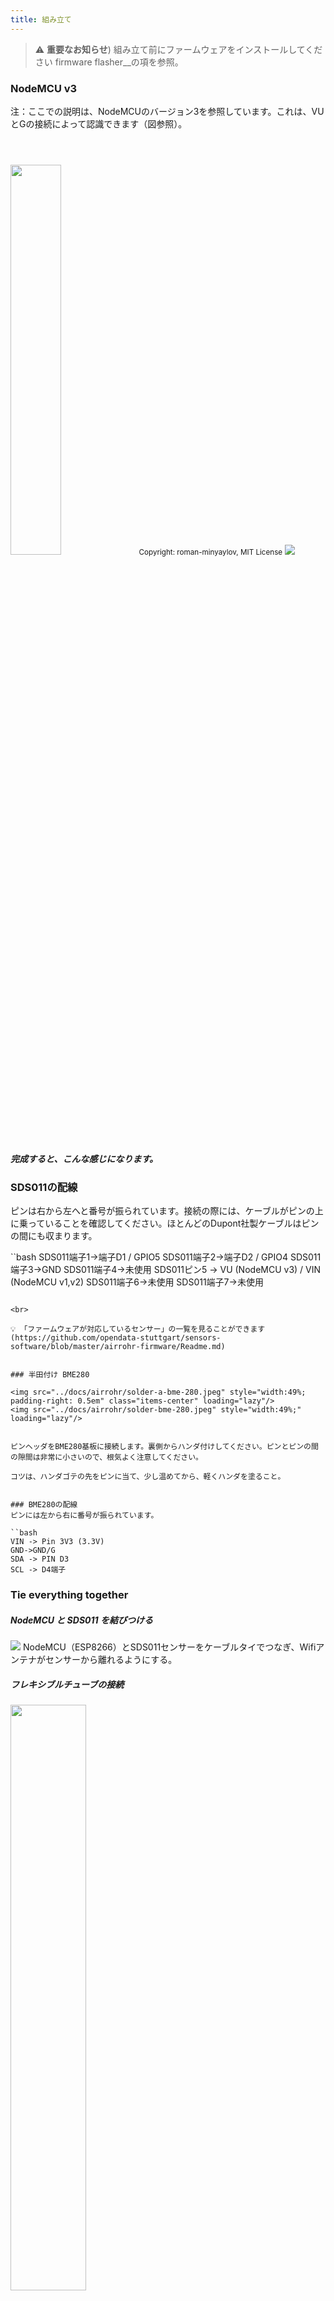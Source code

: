```yaml
---
title: 組み立て
---
```


> ⚠️ **重要なお知らせ**)
組み立て前にファームウェアをインストールしてください
firmware flasher__の項を参照。

### NodeMCU v3
注：ここでの説明は、NodeMCUのバージョン3を参照しています。これは、VUとGの接続によって認識できます（図参照）。

<img src="../docs/airrohr/airrohr-wiring-sds011-bme280.jpg" style="width:40%; margin-top: 3em" loading="lazy"/>
<small>Copyright: roman-minyaylov, MIT License</small>


<img src="../docs/airrohr/nodemcu-v3-bme280.jpeg" style="margin-top: 1em" loading="lazy"/>

##### 完成すると、こんな感じになります。


### SDS011の配線
ピンは右から左へと番号が振られています。接続の際には、ケーブルがピンの上に乗っていることを確認してください。ほとんどのDupont社製ケーブルはピンの間にも収まります。

``bash
SDS011端子1→端子D1 / GPIO5
SDS011端子2→端子D2 / GPIO4
SDS011端子3→GND
SDS011端子4→未使用
SDS011ピン5 -> VU (NodeMCU v3) / VIN (NodeMCU v1,v2)
SDS011端子6→未使用
SDS011端子7→未使用
```

<br>

💡 「ファームウェアが対応しているセンサー」の一覧を見ることができます(https://github.com/opendata-stuttgart/sensors-software/blob/master/airrohr-firmware/Readme.md)


### 半田付け BME280

<img src="../docs/airrohr/solder-a-bme-280.jpeg" style="width:49%; padding-right: 0.5em" class="items-center" loading="lazy"/>
<img src="../docs/airrohr/solder-bme-280.jpeg" style="width:49%;" loading="lazy"/>


ピンヘッダをBME280基板に接続します。裏側からハンダ付けしてください。ピンとピンの間の隙間は非常に小さいので、根気よく注意してください。

コツは、ハンダゴテの先をピンに当て、少し温めてから、軽くハンダを塗ること。


### BME280の配線
ピンには左から右に番号が振られています。

``bash
VIN -> Pin 3V3 (3.3V)
GND->GND/G
SDA -> PIN D3
SCL -> D4端子
```

### Tie everything together

 ##### NodeMCU と SDS011 を結びつける
<img src="../docs/airrohr/tie-air-quality-sensor-together.jpeg" loading="lazy"/>
NodeMCU（ESP8266）とSDS011センサーをケーブルタイでつなぎ、Wifiアンテナがセンサーから離れるようにする。

 ##### フレキシブルチューブの接続
 <img src="../docs/airrohr/sds011-with-tube.jpeg" style="width:49%; padding-right: 0.5em" loading="lazy"/>
 <img src="../docs/airrohr/bme280-tied-to-tube.jpeg" style="width:49%;" loading="lazy"/>


* SDS011センサーにフレキシブルチューブを接続する。
* BME280温度センサーを別のケーブルタイでチューブに取り付ける
* USBケーブルをチューブに通します。SDS011を、NodeMCUが上向き、ファンが下向きになるように取り付ける

##### センサーをパイプに押し込む
* チューブの中にパーツを押し込み、中に詰まった状態にする
* USBケーブル、フレキシブルチューブ、BME280がチューブの先端から出ていること。
* もう一方のパイプを1本目のパイプに押し付ける。

<img src="../docs/airrohr/sds011-jammed-into-tube.jpeg" loading="lazy"/>

##### フィニッシング
* 温度センサーをフレキシブルチューブの端に位置させる。
* パイプの先端のフレキシブルチューブを切り離す。
* オプションで、チューブの両端を細かいメッシュで覆うことができます。そうすれば、空気は循環するが、虫は外に出ない。

* オプションで、チューブの両端を細かいメッシュで覆うことができます。そうすれば、空気は循環するが、虫は外に出ない。
<img src="../docs/airrohr/position-bme280.jpeg" loading="lazy"/>


### Placement
理想的な場所は、道路から1.5～3.5メートルの高さにあり、風通しの良い場所です。しかし、すべての人がこれを実現できるわけではないので、登録の際には地上からの高さや道路との位置関係などの情報を求めています。

